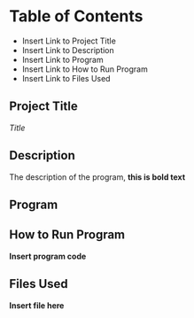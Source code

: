 # **Table of Contents**
- Insert Link to Project Title
- Insert Link to Description
- Insert Link to Program
- Insert Link to How to Run Program
- Insert Link to Files Used



## **Project Title**

*Title*

## **Description**

The description of the program, **this is bold text**

## **Program**



## **How to Run Program**

**Insert program code**

## **Files Used**

**Insert file here**
